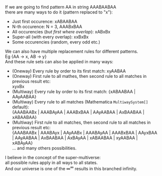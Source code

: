 If we are going to find pattern AA in string AAABAABAA  
there are many ways to do it (pattern replaced to "x"):  
- Just first occurence: xABAABAA
- N-th occurence: N = 3, AAABxBAA
- All occurencies (*but first where overlap*): xABxBx
- Super-all (with every overlap): xxBxBx
- Some occurencies (random, every odd etc.)

We can also have multiple replacement rules for different patterns.  
Eg {AA → x, AB → y}  
And these rule sets can also be applied in many ways:  
- (Oneway) Every rule by order to its first match: xyAABAA
- (Oneway) First rule to all mathes, then second rule to all matches in previous result etc:  
  xyxBx  
- (Multiway) Every rule by order to its first match: {xABAABAA | AAyAABAA}
- (Multiway) Every rule to all matches (Mathematica `MultiwaySystem[]` default):  
  {AAABAABx | AAABAyAA | AAABxBAA | AAyAABAA | AxBAABAA | xABAABAA}
- (Multiway) First rule to all matches, then second rule to all matches in previous result etc:  
  {AAABAABx | AAABAyx | AAyAABx | AAABAyAA | AAABxBAA | AAyxBAA | AAyAABAA | AxBAABAA | AxBAyAA | xABAABAA | xyAABAA | xABAyAA}  
... and many others possibilities.  

I believe in the concept of the super-multiverse:  
all possible rules apply in all ways to all states.  
And our universe is one of the ∞<sup>∞</sup> results in this branched infinity.  

